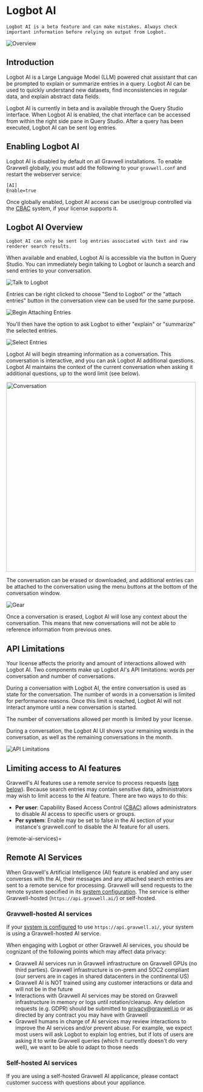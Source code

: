 # Logbot AI

```{note}
Logbot AI is a beta feature and can make mistakes. Always check important information before relying on output from Logbot.
```

![Overview](overview.png)

## Introduction

Logbot AI is a Large Language Model (LLM) powered chat assistant that can be prompted to explain or summarize entries in a query. Logbot AI can be used to quickly understand new datasets, find inconsistencies in regular data, and explain abstract data fields.

Logbot AI is currently in beta and is available through the Query Studio interface. When Logbot AI is enabled, the chat interface can be accessed from within the right side pane in Query Studio. After a query has been executed, Logbot AI can be sent log entries.

## Enabling Logbot AI

Logbot AI is disabled by default on all Gravwell installations. To enable Gravwell globally, you must add the following to your `gravwell.conf` and restart the webserver service:

```
[AI]
Enable=true
```

Once globally enabled, Logbot AI access can be user/group controlled via the [CBAC](/cbac/cbac) system, if your license supports it.

## Logbot AI Overview

```{note}
Logbot AI can only be sent log entries associated with text and raw renderer search results.
```

When available and enabled, Logbot AI is accessible via the button in Query Studio. You can immediately begin talking to Logbot or launch a search and send entries to your conversation.

![Talk to Logbot](logbot-empty.png)

Entries can be right clicked to choose "Send to Logbot" or the "attach entries" button in the conversation view can be used for the same purpose.

![Begin Attaching Entries](logbot-attaching.png)

You'll then have the option to ask Logbot to either "explain" or "summarize" the selected entries.

![Select Entries](select.png)

Logbot AI will begin streaming information as a conversation. This conversation is interactive, and you can ask Logbot AI additional questions. Logbot AI maintains the context of the current conversation when asking it additional questions, up to the word limit (see below).

<img src="conversation.png" alt="Conversation" width="500px">

The conversation can be erased or downloaded, and additional entries can be attached to the conversation using the menu buttons at the bottom of the conversation window.

![Gear](gear.png)

Once a conversation is erased, Logbot AI will lose any context about the conversation. This means that new conversations will not be able to reference information from previous ones.

## API Limitations

Your license affects the priority and amount of interactions allowed with Logbot AI. Two components make up Logbot AI's API limitations: words per conversation and number of conversations.

During a conversation with Logbot AI, the entire conversation is used as state for the conversation. The number of words in a conversation is limited for performance reasons. Once this limit is reached, Logbot AI will not interact anymore until a new conversation is started.

The number of conversations allowed per month is limited by your license.

During a conversation, the Logbot AI UI shows your remaining words in the conversation, as well as the remaining conversations in the month.

![API Limitations](api.png)

## Limiting access to AI features

Gravwell's AI features use a remote service to process requests ([see below](#remote-ai-services)). Because search entries may contain sensitive data, administrators may wish to limit access to the AI feature. There are two ways to do this:

- **Per user**: Capability Based Access Control ([CBAC](/cbac/cbac)) allows administrators to disable AI access to specific users or groups.
- **Per system**: Enable may be set to false in the AI section of your instance's gravwell.conf to disable the AI feature for all users.

(remote-ai-services)=
## Remote AI Services

When Gravwell's Artificial Intelligence (AI) feature is enabled and any user converses with the AI, their messages and any attached search entries are sent to a remote service for processing. Gravwell will send requests to the remote system specified in its [system configuration](#ai-server-url). The service is either Gravwell-hosted (`https://api.gravwell.ai/`) or self-hosted.

### Gravwell-hosted AI services

If your [system is configured](#ai-server-url) to use `https://api.gravwell.ai/`, your system is using a Gravwell-hosted AI service.

When engaging with Logbot or other Gravwell AI services, you should be cognizant of the following points which may affect data privacy:

- Gravwell AI services run in Gravwell infrastructure on Gravwell GPUs (no third parties). Gravwell infrastructure is on-prem and SOC2 compliant (our servers are in cages in shared datacenters in the continental US)
- Gravwell AI is NOT trained using any customer interactions or data and will not be in the future
- Interactions with Gravwell AI services may be stored on Gravwell infrastructure in memory or logs until rotation/cleanup. Any deletion requests (e.g. GDPR) should be submitted to privacy@gravwell.io or as directed by any contract you may have with Gravwell
- Gravwell humans in charge of AI services may review interactions to improve the AI services and/or prevent abuse. For example, we expect most users will ask Logbot to explain log entries, but if lots of users are asking it to write Gravwell queries (which it currently doesn't do very well), we want to be able to adapt to those needs

### Self-hosted AI services

If you are using a self-hosted Gravwell AI applicance, please contact customer success with questions about your appliance.